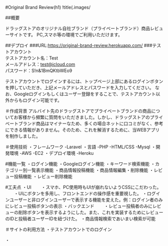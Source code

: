 #Original Brand Review(h1)
!title(.images/

##概要  

ドラッグストアのオリジナル自社ブランド（プライベートブランド）商品レビューサイトです。
PC,スマホ等の環境でご利用いただけます。  

##デプロイ
###URL:https://original-brand-review.herokuapp.com/
###テストアカウント  
テストアカウント名：Test  
メールアドレス：test@icloud.com  
パスワード：S!n&1BmQKtbWEo9  

テストアカウントでログインするには、トップページ上部にあるログインボタンを押していただき、上記メールアドレスとパスワードを入力してください。
なお、Googleログインもしくはユーザー登録をすることで、テストアカウント以外からもログイン可能です。

＃作成背景
アルバイト先のドラッグストアでプライベートブランドの商品についてお客様から頻繁に質問をいただきました。しかし、ドラッグストアのプライベートブランド商品はマイナーなため、多くの場合ネットに口コミがなく、参考にできる情報がありません。そのため、これを解消するために、当WEBアプリを制作しました。

＃使用技術
・フレームワーク
-Laravel
・言語
-PHP
-HTML/CSS
-Mysql
・開発環境
-AWS
 -EC2
 ・デプロイ環境
-Heroku
 
 
 #機能一覧
 ・ログイン機能
 ・Googleログイン機能
 ・キーワード検索機能
 ・カテゴリー別一覧表示機能
 ・商品情報投稿機能
 ・商品情報編集・削除機能
 ・レビュー投稿機能
 ・レビュー削除機能
 
 #工夫点
 ・UI
 　　・スマホ、PC使用時もUIが崩れないようCSSにこだわった。
 　　・UIにボタンを多用し、フロントエンドの操作感を重要視した。
  ・ログインユーザーと非ログインユーザーで表示する機能を変えた。例：ログイン者のみにレビュー投稿ボタンの表示
 ・バックエンド
 　　・レビュー投稿者のみにレビューの削除ボタンを表示するようにした。また、これを実装するためにレビューのIDと投稿者ユーザーIDを紐づけた。
  ・商品情報検索であいまい検索が可能
  
 
 
 
 ＃サイトの利用方法
 ・テストアカウントでのログイン
 
 ・
 
 
